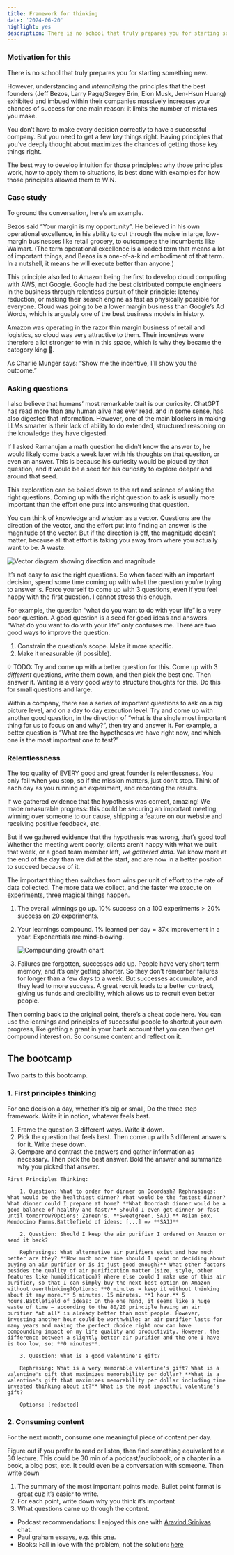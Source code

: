 ```yaml
---
title: Framework for thinking
date: '2024-06-20'
highlight: yes
description: There is no school that truly prepares you for starting something new.
---
```


<script>
  import Toggle from '$lib/components/Toggle.svelte';
</script>

### Motivation for this

There is no school that truly prepares you for starting something new.

However, understanding and _internalizing_ the principles that the best founders (Jeff Bezos, Larry Page/Sergey Brin, Elon Musk, Jen-Hsun Huang) exhibited and imbued within their companies massively increases your chances of success for one main reason: it limits the number of mistakes you make.

You don’t have to make every decision correctly to have a successful company. But you need to get a few key things right. Having principles that you’ve deeply thought about maximizes the chances of getting those key things right.

The best way to develop intuition for those principles: why those principles work, how to apply them to situations, is best done with examples for how those principles allowed them to WIN.

### Case study

To ground the conversation, here’s an example.

Bezos said “Your margin is my opportunity”. He believed in his own operational excellence, in his ability to cut through the noise in large, low-margin businesses like retail grocery, to outcompete the incumbents like Walmart. (The term operational excellence is a loaded term that means a lot of important things, and Bezos is a one-of-a-kind embodiment of that term. In a nutshell, it means he will execute better than anyone.)

This principle also led to Amazon being the first to develop cloud computing with AWS, not Google. Google had the best distributed compute engineers in the business through relentless pursuit of their principle: latency reduction, or making their search engine as fast as physically possible for everyone. Cloud was going to be a lower margin business than Google’s Ad Words, which is arguably one of the best business models in history.

Amazon was operating in the razor thin margin business of retail and logistics, so cloud was very attractive to them. Their incentives were therefore a lot stronger to win in this space, which is why they became the category king 👑.

As Charlie Munger says: “Show me the incentive, I’ll show you the outcome.”

### Asking questions

I also believe that humans’ most remarkable trait is our curiosity. ChatGPT has read more than any human alive has ever read, and in some sense, has also digested that information. However, one of the main blockers in making LLMs smarter is their lack of ability to do extended, structured reasoning on the knowledge they have digested.

If I asked Ramanujan a math question he didn’t know the answer to, he would likely come back a week later with his thoughts on that question, or even an answer. This is because his curiosity would be piqued by that question, and it would be a seed for his curiosity to explore deeper and around that seed.

This exploration can be boiled down to the art and science of asking the right questions. Coming up with the right question to ask is usually more important than the effort one puts into answering that question.

You can think of knowledge and wisdom as a vector. Questions are the direction of the vector, and the effort put into finding an answer is the magnitude of the vector. But if the direction is off, the magnitude doesn’t matter, because all that effort is taking you away from where you actually want to be. A waste.

![Vector diagram showing direction and magnitude](/vector.png)

It’s not easy to ask the right questions. So when faced with an important decision, spend some time coming up with what the question you’re trying to answer is. Force yourself to come up with 3 questions, even if you feel happy with the first question. I cannot stress this enough.

For example, the question “what do you want to do with your life” is a very poor question. A good question is a seed for good ideas and answers. “What do you want to do with your life” only confuses me. There are two good ways to improve the question.

1. Constrain the question’s scope. Make it more specific.
2. Make it measurable (if possible).

💡 TODO: Try and come up with a better question for this. Come up with 3 *different* questions, write them down, and then pick the best one. Then answer it. Writing is a very good way to structure thoughts for this. Do this for small questions and large.

Within a company, there are a series of important questions to ask on a big picture level, and on a day to day execution level. Try and come up with another good question, in the direction of “what is the single most important thing for us to focus on and why?”, then try and answer it. For example, a better question is “What are the hypotheses we have right now, and which one is the most important one to test?”

### Relentlessness

The top quality of EVERY good and great founder is relentlessness. You only fail when you stop, so if the mission matters, just don’t stop. Think of each day as you running an experiment, and recording the results.

If we gathered evidence that the hypothesis was correct, amazing! We made measurable progress: this could be securing an important meeting, winning over someone to our cause, shipping a feature on our website and receiving positive feedback, etc.

But if we gathered evidence that the hypothesis was wrong, that’s good too! Whether the meeting went poorly, clients aren’t happy with what we built that week, or a good team member left, _we gathered data_. We know more at the end of the day than we did at the start, and are now in a better position to succeed because of it.

The important thing then switches from wins per unit of effort to the rate of data collected. The more data we collect, and the faster we execute on experiments, three magical things happen.

1. The overall winnings go up. 10% success on a 100 experiments > 20% success on 20 experiments.
2. Your learnings compound. 1% learned per day = 37x improvement in a year. Exponentials are mind-blowing.

   ![Compounding growth chart](/compounding.png)

3. Failures are forgotten, successes add up. People have very short term memory, and it’s only getting shorter. So they don’t remember failures for longer than a few days to a week. But successes accumulate, and they lead to more success. A great recruit leads to a better contract, giving us funds and credibility, which allows us to recruit even better people.

Then coming back to the original point, there’s a cheat code here. You can use the learnings and principles of successful people to shortcut your own progress, like getting a grant in your bank account that you can then get compound interest on. So consume content and reflect on it.

## The bootcamp

Two parts to this bootcamp.

### 1. First principles thinking

For one decision a day, whether it’s big or small, Do the three step framework. Write it in notion, whatever feels best.

1.  Frame the question 3 different ways. Write it down.
2.  Pick the question that feels best. Then come up with 3 different answers for it. Write these down.
3.  Compare and contrast the answers and gather information as necessary. Then pick the best answer. Bold the answer and summarize why you picked that answer.

<Toggle question="The thread below from a friend has good examples of decisions both big and small that you can apply this framework to. You practice the muscle so it gets easier and faster over time.">

    First Principles Thinking:

        1. Question: What to order for dinner on Doordash? Rephrasings: What would be the healthiest dinner? What would be the fastest dinner? What dinner could I prepare at home? **What Doordash dinner would be a good balance of healthy and fast?** Should I even get dinner or fast until tomorrow?Options: Zareen's. **Sweetgreen. SAJJ.** Asian Box. Mendocino Farms.Battlefield of ideas: [...] => **SAJJ**

        2. Question: Should I keep the air purifier I ordered on Amazon or send it back?

        Rephrasings: What alternative air purifiers exist and how much better are they? **How much more time should I spend on deciding about buying an air purifier or is it just good enough?** What other factors besides the quality of air purification matter (size, style, other features like humidification)? Where else could I make use of this air purifier, so that I can simply buy the next best option on Amazon without overthinking?Options: **0 minutes = keep it without thinking about it any more.** 5 minutes. 15 minutes. **1 hour.** 5 hours.Battlefield of ideas: On the one hand, it seems like a huge waste of time – according to the 80/20 principle having an air purifier *at all* is already better than most people. However, investing another hour could be worthwhile: an air purifier lasts for many years and making the perfect choice right now can have compounding impact on my life quality and productivity. However, the difference between a slightly better air purifier and the one I have is too low, so: **0 minutes**.

        3. Question: What is a good valentine's gift?

        Rephrasing: What is a very memorable valentine's gift? What is a valentine's gift that maximizes memorability per dollar? **What is a valentine's gift that maximizes memorability per dollar including time invested thinking about it?** What is the most impactful valentine's gift?

        Options: [redacted]

</Toggle>

### 2. Consuming content

For the next month, consume one meaningful piece of content per day.

Figure out if you prefer to read or listen, then find something equivalent to a 30 lecture. This could be 30 min of a podcast/audiobook, or a chapter in a book, a blog post, etc. It could even be a conversation with someone. Then write down

1. The summary of the most important points made. Bullet point format is great cuz it’s easier to write.
2. For each point, write down why you think it’s important
3. What questions came up through the content.

- Podcast recommendations: I enjoyed this one with [Aravind Srinivas](https://open.spotify.com/episode/63GlhZMbgK6deHbF7QKrPH?si=4ffb3ae119444da1) chat.
- Paul graham essays, e.g. this [one](https://paulgraham.com/startupmistakes.html).
- Books: Fall in love with the problem, not the solution: [here](https://www.amazon.com/Fall-Love-Problem-Solution-Entrepreneurs/dp/1637741987)
